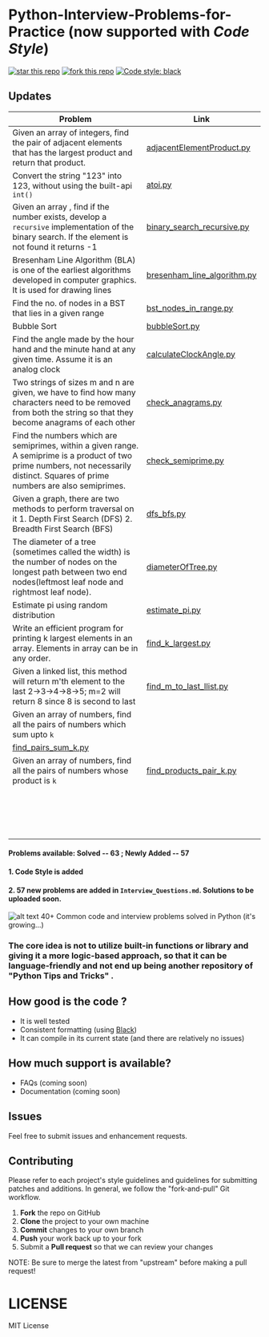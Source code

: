 # Python-Interview-Problems-for-Practice (now supported with *Code Style*)

[![star this repo](http://githubbadges.com/star.svg?user=devAmoghS&repo=Python-Interview-Problems-for-Practice&style=flat&color=fff&background=007ec6)](https://github.com/ddavison/github-badges)
[![fork this repo](http://githubbadges.com/fork.svg?user=devAmoghS&repo=Python-Interview-Problems-for-Practice&style=flat&color=fff&background=007ec6)](https://github.com/ddavison/github-badges/fork)
[![Code style: black](https://img.shields.io/badge/code%20style-black-000000.svg)](https://github.com/python/black)

## Updates

| Problem  |  Link |
|---|---|
| Given an array of integers, find the pair of adjacent elements that has the largest product and return that product.  | [adjacentElementProduct.py](https://github.com/devAmoghS/Python-Interview-Problems-for-Practice/blob/master/adjacentElementProduct.py)  |
| Convert the string "123" into 123, without using the built-api `int()`  | [atoi.py](https://github.com/devAmoghS/Python-Interview-Problems-for-Practice/blob/master/atoi.py)  |
| Given an array , find if the number exists, develop a `recursive` implementation of the binary search. If the element is not found it returns -1  | [binary_search_recursive.py](https://github.com/devAmoghS/Python-Interview-Problems-for-Practice/blob/master/binary_search_recursive.py)  |
|  Bresenham Line Algorithm (BLA) is one of the earliest algorithms developed in computer graphics. It is used for drawing lines | [bresenham_line_algorithm.py](https://github.com/devAmoghS/Python-Interview-Problems-for-Practice/blob/master/bresenham_line_algorithm.py)  |
|  Find the no. of nodes in a BST that lies in a given range | [bst_nodes_in_range.py](https://github.com/devAmoghS/Python-Interview-Problems-for-Practice/blob/master/bst_nodes_in_range.py)  |
| Bubble Sort  | [bubbleSort.py](https://github.com/devAmoghS/Python-Interview-Problems-for-Practice/blob/master/bubble_sort.py)  |
| Find the angle made by the hour hand and the minute hand at any given time. Assume it is an analog clock  | [calculateClockAngle.py](https://github.com/devAmoghS/Python-Interview-Problems-for-Practice/blob/master/calculateClockAngle.py)  |
| Two strings of sizes m and n are given, we have to find how many characters need to be removed from both the string so that they become anagrams of each other | [check_anagrams.py](https://github.com/devAmoghS/Python-Interview-Problems-for-Practice/blob/master/check_anagrams.py)  |
| Find the numbers which are semiprimes, within a given range. A semiprime is a product of two prime numbers, not necessarily distinct. Squares of prime numbers are also semiprimes.  | [check_semiprime.py](https://github.com/devAmoghS/Python-Interview-Problems-for-Practice/blob/master/check_semiprime.py)  |
| Given a graph, there are two methods to perform traversal on it 1. Depth First Search (DFS) 2. Breadth First Search (BFS)  | [dfs_bfs.py](https://github.com/devAmoghS/Python-Interview-Problems-for-Practice/blob/master/dfs_bfs.py)  |
| The diameter of a tree (sometimes called the width) is the number of nodes on the longest path between two end nodes(leftmost leaf node and rightmost leaf node).  | [diameterOfTree.py](https://github.com/devAmoghS/Python-Interview-Problems-for-Practice/blob/master/diameterOfTree.py)  |
| Estimate pi using random distribution  | [estimate_pi.py](https://github.com/devAmoghS/Python-Interview-Problems-for-Practice/blob/master/estimate_pi.py)  |
| Write an efficient program for printing k largest elements in an array. Elements in array can be in any order.  | [find_k_largest.py](https://github.com/devAmoghS/Python-Interview-Problems-for-Practice/blob/master/find_k_largest.py)  |
| Given a linked list, this method will return m'th element to the last 2->3->4->8->5; m=2 will return 8 since 8 is second to last  | [find_m_to_last_llist.py](https://github.com/devAmoghS/Python-Interview-Problems-for-Practice/blob/master/find_m_to_last_llist.py)  |
|  Given an array of numbers, find all the pairs of numbers which sum upto `k`
 | [find_pairs_sum_k.py](https://github.com/devAmoghS/Python-Interview-Problems-for-Practice/blob/master/find_pairs_sum_k.py)  |
|  Given an array of numbers, find all the pairs of numbers whose product is `k`  | [find_products_pair_k.py](https://github.com/devAmoghS/Python-Interview-Problems-for-Practice/blob/master/find_products_pair_k.py)  |
|   | []()  |
|   | []()  |
|   | []()  |
|   | []()  |
|   | []()  |
|   | []()  |
|   | []()  |
|   | []()  |
|   | []()  |
|   | []()  |
|   | []()  |
|   | []()  |
|   | []()  |
|   | []()  |
|   | []()  |
|   | []()  |
|   | []()  |

#### Problems available: Solved -- 63 ; Newly Added -- 57

#### 1. Code Style is added 
#### 2. 57 new problems are added in `Interview_Questions.md`. Solutions to be uploaded soon.

![alt text](https://images.unsplash.com/photo-1494178270175-e96de2971df9?ixlib=rb-1.2.1&auto=format&fit=crop&w=972&q=80)
40+ Common code and interview problems solved in Python (it's growing...)

### The core idea is not to utilize built-in functions or library and giving it a more logic-based approach, so that it can be language-friendly and not end up being another repository of "Python Tips and Tricks" .

## How good is the code ?
* It is well tested
* Consistent formatting (using [Black](https://github.com/python/black))
* It can compile in its current state (and there are relatively no issues)

## How much support is available?
* FAQs (coming soon)
* Documentation (coming soon)

## Issues
Feel free to submit issues and enhancement requests.

## Contributing
Please refer to each project's style guidelines and guidelines for submitting patches and additions. In general, we follow the "fork-and-pull" Git workflow.

 1. **Fork** the repo on GitHub
 2. **Clone** the project to your own machine
 3. **Commit** changes to your own branch
 4. **Push** your work back up to your fork
 5. Submit a **Pull request** so that we can review your changes

NOTE: Be sure to merge the latest from "upstream" before making a pull request!

# LICENSE
MIT License
